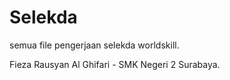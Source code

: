 # Selekda
semua file pengerjaan selekda worldskill.

Fieza Rausyan Al Ghifari - SMK Negeri 2 Surabaya.
 
